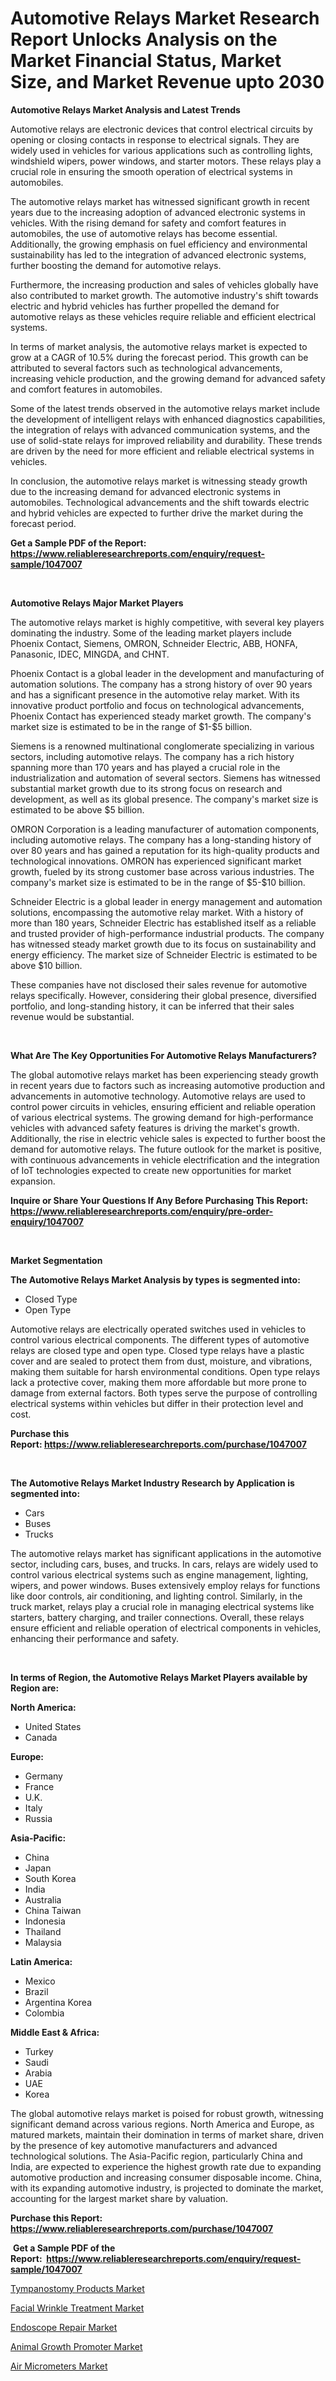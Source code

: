 <p><h1>Automotive Relays Market Research Report Unlocks Analysis on the Market Financial Status, Market Size, and Market Revenue upto 2030</h1></p><p><strong>Automotive Relays Market Analysis and Latest Trends</strong></p>
<p><p>Automotive relays are electronic devices that control electrical circuits by opening or closing contacts in response to electrical signals. They are widely used in vehicles for various applications such as controlling lights, windshield wipers, power windows, and starter motors. These relays play a crucial role in ensuring the smooth operation of electrical systems in automobiles.</p><p>The automotive relays market has witnessed significant growth in recent years due to the increasing adoption of advanced electronic systems in vehicles. With the rising demand for safety and comfort features in automobiles, the use of automotive relays has become essential. Additionally, the growing emphasis on fuel efficiency and environmental sustainability has led to the integration of advanced electronic systems, further boosting the demand for automotive relays.</p><p>Furthermore, the increasing production and sales of vehicles globally have also contributed to market growth. The automotive industry's shift towards electric and hybrid vehicles has further propelled the demand for automotive relays as these vehicles require reliable and efficient electrical systems.</p><p>In terms of market analysis, the automotive relays market is expected to grow at a CAGR of 10.5% during the forecast period. This growth can be attributed to several factors such as technological advancements, increasing vehicle production, and the growing demand for advanced safety and comfort features in automobiles.</p><p>Some of the latest trends observed in the automotive relays market include the development of intelligent relays with enhanced diagnostics capabilities, the integration of relays with advanced communication systems, and the use of solid-state relays for improved reliability and durability. These trends are driven by the need for more efficient and reliable electrical systems in vehicles.</p><p>In conclusion, the automotive relays market is witnessing steady growth due to the increasing demand for advanced electronic systems in automobiles. Technological advancements and the shift towards electric and hybrid vehicles are expected to further drive the market during the forecast period.</p></p>
<p><strong>Get a Sample PDF of the Report:&nbsp; <a href="https://www.reliableresearchreports.com/enquiry/request-sample/1047007">https://www.reliableresearchreports.com/enquiry/request-sample/1047007</a></strong></p>
<p>&nbsp;</p>
<p><strong>Automotive Relays Major Market Players</strong></p>
<p><p>The automotive relays market is highly competitive, with several key players dominating the industry. Some of the leading market players include Phoenix Contact, Siemens, OMRON, Schneider Electric, ABB, HONFA, Panasonic, IDEC, MINGDA, and CHNT.</p><p>Phoenix Contact is a global leader in the development and manufacturing of automation solutions. The company has a strong history of over 90 years and has a significant presence in the automotive relay market. With its innovative product portfolio and focus on technological advancements, Phoenix Contact has experienced steady market growth. The company's market size is estimated to be in the range of $1-$5 billion.</p><p>Siemens is a renowned multinational conglomerate specializing in various sectors, including automotive relays. The company has a rich history spanning more than 170 years and has played a crucial role in the industrialization and automation of several sectors. Siemens has witnessed substantial market growth due to its strong focus on research and development, as well as its global presence. The company's market size is estimated to be above $5 billion.</p><p>OMRON Corporation is a leading manufacturer of automation components, including automotive relays. The company has a long-standing history of over 80 years and has gained a reputation for its high-quality products and technological innovations. OMRON has experienced significant market growth, fueled by its strong customer base across various industries. The company's market size is estimated to be in the range of $5-$10 billion.</p><p>Schneider Electric is a global leader in energy management and automation solutions, encompassing the automotive relay market. With a history of more than 180 years, Schneider Electric has established itself as a reliable and trusted provider of high-performance industrial products. The company has witnessed steady market growth due to its focus on sustainability and energy efficiency. The market size of Schneider Electric is estimated to be above $10 billion.</p><p>These companies have not disclosed their sales revenue for automotive relays specifically. However, considering their global presence, diversified portfolio, and long-standing history, it can be inferred that their sales revenue would be substantial.</p></p>
<p>&nbsp;</p>
<p><strong>What Are The Key Opportunities For Automotive Relays Manufacturers?</strong></p>
<p><p>The global automotive relays market has been experiencing steady growth in recent years due to factors such as increasing automotive production and advancements in automotive technology. Automotive relays are used to control power circuits in vehicles, ensuring efficient and reliable operation of various electrical systems. The growing demand for high-performance vehicles with advanced safety features is driving the market's growth. Additionally, the rise in electric vehicle sales is expected to further boost the demand for automotive relays. The future outlook for the market is positive, with continuous advancements in vehicle electrification and the integration of IoT technologies expected to create new opportunities for market expansion.</p></p>
<p><strong>Inquire or Share Your Questions If Any Before Purchasing This Report: <a href="https://www.reliableresearchreports.com/enquiry/pre-order-enquiry/1047007">https://www.reliableresearchreports.com/enquiry/pre-order-enquiry/1047007</a></strong></p>
<p>&nbsp;</p>
<p><strong>Market Segmentation</strong></p>
<p><strong>The Automotive Relays Market Analysis by types is segmented into:</strong></p>
<p><ul><li>Closed Type</li><li>Open Type</li></ul></p>
<p><p>Automotive relays are electrically operated switches used in vehicles to control various electrical components. The different types of automotive relays are closed type and open type. Closed type relays have a plastic cover and are sealed to protect them from dust, moisture, and vibrations, making them suitable for harsh environmental conditions. Open type relays lack a protective cover, making them more affordable but more prone to damage from external factors. Both types serve the purpose of controlling electrical systems within vehicles but differ in their protection level and cost.</p></p>
<p><strong>Purchase this Report:&nbsp;<a href="https://www.reliableresearchreports.com/purchase/1047007">https://www.reliableresearchreports.com/purchase/1047007</a></strong></p>
<p>&nbsp;</p>
<p><strong>The Automotive Relays Market Industry Research by Application is segmented into:</strong></p>
<p><ul><li>Cars</li><li>Buses</li><li>Trucks</li></ul></p>
<p><p>The automotive relays market has significant applications in the automotive sector, including cars, buses, and trucks. In cars, relays are widely used to control various electrical systems such as engine management, lighting, wipers, and power windows. Buses extensively employ relays for functions like door controls, air conditioning, and lighting control. Similarly, in the truck market, relays play a crucial role in managing electrical systems like starters, battery charging, and trailer connections. Overall, these relays ensure efficient and reliable operation of electrical components in vehicles, enhancing their performance and safety.</p></p>
<p>&nbsp;</p>
<p><strong>In terms of Region, the Automotive Relays Market Players available by Region are:</strong></p>
<p>
    <p> <strong> North America: </strong>
        <ul>
            <li>United States</li>
            <li>Canada</li>
        </ul>
        </p> 
    <p> <strong> Europe: </strong>
        <ul>
            <li>Germany</li>
            <li>France</li>
            <li>U.K.</li>
            <li>Italy</li>
            <li>Russia</li>
        </ul>
        </p> 
    <p> <strong> Asia-Pacific: </strong>
        <ul>
            <li>China</li>
            <li>Japan</li>
            <li>South Korea</li>
            <li>India</li>
            <li>Australia</li>
            <li>China Taiwan</li>
            <li>Indonesia</li>
            <li>Thailand</li>
            <li>Malaysia</li>
        </ul>
        </p> 
    <p> <strong> Latin America: </strong>
        <ul>
            <li>Mexico</li>
            <li>Brazil</li>
            <li>Argentina Korea</li>
            <li>Colombia</li>
        </ul>
        </p> 
    <p> <strong> Middle East & Africa: </strong>
        <ul>
            <li>Turkey</li>
            <li>Saudi</li>
            <li>Arabia</li>
            <li>UAE</li>
            <li>Korea</li>
        </ul>
    </p>
    </p>
<p><p>The global automotive relays market is poised for robust growth, witnessing significant demand across various regions. North America and Europe, as matured markets, maintain their domination in terms of market share, driven by the presence of key automotive manufacturers and advanced technological solutions. The Asia-Pacific region, particularly China and India, are expected to experience the highest growth rate due to expanding automotive production and increasing consumer disposable income. China, with its expanding automotive industry, is projected to dominate the market, accounting for the largest market share by valuation.</p></p>
<p><strong>Purchase this Report: <a href="https://www.reliableresearchreports.com/purchase/1047007">https://www.reliableresearchreports.com/purchase/1047007</a></strong></p>
<p>&nbsp;<strong>Get a Sample PDF of the Report:&nbsp;&nbsp;<a href="https://www.reliableresearchreports.com/enquiry/request-sample/1047007">https://www.reliableresearchreports.com/enquiry/request-sample/1047007</a></strong></p>
<p><strong></strong></p>
<p><p><a href="https://github.com/ChiragRP21/Market-Research-Report-List-1/blob/main/tympanostomy-products-market.md">Tympanostomy Products Market</a></p><p><a href="https://medium.com/@williambatz97/facial-wrinkle-treatment-market-size-cagr-trends-2024-2030-03f2b6535280">Facial Wrinkle Treatment Market</a></p><p><a href="https://medium.com/@othaleffler644/endoscope-repair-market-size-cagr-trends-2024-2030-5ec6baf30767">Endoscope Repair Market</a></p><p><a href="https://github.com/Chiragrp22/Market-Research-Report-List-1/blob/main/animal-growth-promoter-market.md">Animal Growth Promoter Market</a></p><p><a href="https://www.linkedin.com/pulse/air-micrometers-market-size-share-global-analysis-report-pzu9e/">Air Micrometers Market</a></p></p>